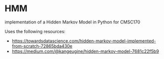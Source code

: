 # HMM

implementation of a Hidden Markov Model in Python for CMSC170


Uses the following resources:
- https://towardsdatascience.com/hidden-markov-model-implemented-from-scratch-72865bda430e
- https://medium.com/@kangeugine/hidden-markov-model-7681c22f5b9
